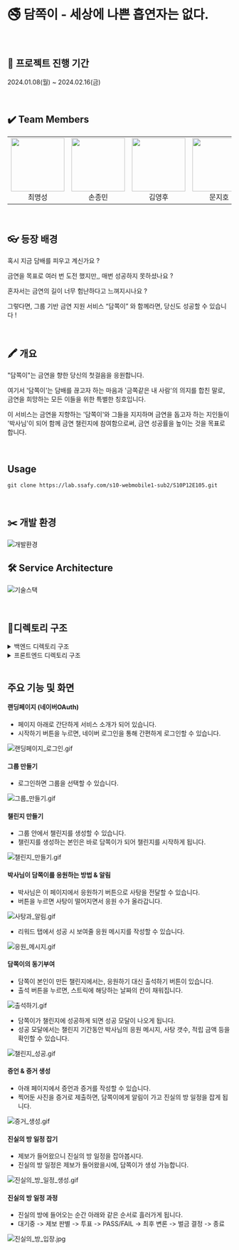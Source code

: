 # 🚭 담쪽이 - 세상에 나쁜 흡연자는 없다.

<br>

## 🔺 프로젝트 진행 기간
2024.01.08(월) ~ 2024.02.16(금)

<br>

## ✔️ Team Members
<table>
  <tr style="width : 100%">
    <td align="center"><img src="팀원1의이미지URL" width="120" height="120" /><br />최명성</td>
    <td align="center"><img src="팀원2의이미지URL" width="120" height="120" /><br />손종민</td>
    <td align="center"><img src="팀원3의이미지URL" width="120" height="120" /><br />김영후</td>
    <td align="center"><img src="./assets/지호.png" width="120" height="120" /><br />문지호</td>
    <td align="center"><img src="./assets/서현.jpg" width="120" height="120" /><br />박서현</td>
    <td align="center"><img src="./assets/다희.jpg" width="120" height="120" /><br />김다희</td>
  </tr>
</table>

<br>

## 👓 등장 배경
혹시 지금 담배를 피우고 계신가요 ?

금연을 목표로 여러 번 도전 했지만,, 매번 성공하지 못하셨나요 ?

혼자서는 금연의 길이 너무 험난하다고 느껴지시나요 ?

그렇다면, 그룹 기반 금연 지원 서비스 “담쪽이” 와 함께라면, 당신도 성공할 수 있습니다 !

<br>

## 🖍️ 개요
"담쪽이"는 금연을 향한 당신의 첫걸음을 응원합니다. 

여기서 '담쪽이'는 담배를 끊고자 하는 마음과 '금쪽같은 내 사람'의 의지를 합친 말로, 금연을 희망하는 모든 이들을 위한 특별한 칭호입니다. 

이 서비스는 금연을 지향하는 '담쪽이'와 그들을 지지하며 금연을 돕고자 하는 지인들이 '박사님'이 되어 함께 금연 챌린지에 참여함으로써, 금연 성공률을 높이는 것을 목표로 합니다.

<br>

## Usage
```
git clone https://lab.ssafy.com/s10-webmobile1-sub2/S10P12E105.git
```

<br>

## ✂️ 개발 환경
![개발환경](./assets/개발환경.PNG)

## 🛠️ Service Architecture
![기술스택](./assets/기술스택.PNG)

<br>

## 📂디렉토리 구조
<details>
  <summary>백엔드 디렉토리 구조</summary>

  ```plaintext
  BE
  ┣ common
  ┣ config
  ┣ controller
  ┃ ┣ websocket
  ┣ dto
  ┃ ┣ auth
  ┃ ┣ challenge
  ┃ ┣ cheermsg
  ┃ ┣ group
  ┃ ┣ notification
  ┃ ┣ proof
  ┃ ┣ request
  ┃ ┣ response
  ┃ ┣ schedule
  ┃ ┗ websocket
  ┣ entity
  ┣ exception
  ┣ filter
  ┣ handler
  ┣ provider
  ┣ repository
  ┣ service
  ┃ ┣ implement
  ┗ Server Application
```
</details>
<details>
  <summary>프론트엔드 디렉토리 구조</summary>

  ```plaintext
  FE
  ┣ public
  ┃ ┣ manifest.json
  ┃ ┣ firebase-messaging-sw.js
  ┃ ┗ index.html
  ┣ src
  ┃ ┣ apis
  ┃ ┣ assets
  ┃ ┃ ┣ gifs
  ┃ ┃ ┗ images
  ┃ ┣ components
  ┃ ┃ ┣ button
  ┃ ┃ ┣ TitleText
  ┃ ┣ contexts
  ┃ ┣ hooks
  ┃ ┣ pages
  ┃ ┃ ┣ challenge-page
  ┃ ┃ ┣ create-challenge-page
  ┃ ┃ ┣ empty-challenge-page
  ┃ ┃ ┣ group-list-page
  ┃ ┃ ┣ group-space-page
  ┃ ┃ ┣ home-tab-page
  ┃ ┃ ┣ invitation-code-page
  ┃ ┃ ┣ landing-page
  ┃ ┃ ┣ last-challenge-page
  ┃ ┃ ┣ oauth-page
  ┃ ┃ ┣ proof-tap-page
  ┃ ┃ ┣ reward-tab-page
  ┃ ┃ ┣ truth-room
  ┃ ┃ ┣ truth-room-tab-page
  ┃ ┣ util
  ┃ ┣ App.js
  ┃ ┣ index.js
  ┃ ┗ main.js
```
</details>

<br>

## 주요 기능 및 화면

#### 랜딩페이지 (네이버OAuth)

- 페이지 아래로 간단하게 서비스 소개가 되어 있습니다.
- 시작하기 버튼을 누르면, 네이버 로그인을 통해 간편하게 로그인할 수 있습니다.

![랜딩페이지_로그인.gif](./assets/랜딩페이지_로그인.gif)



#### 그룹 만들기

- 로그인하면 그룹을 선택할 수 있습니다.

![그룹_만들기.gif](./assets/그룹_만들기.gif)


#### 챌린지 만들기

- 그룹 안에서 챌린지를 생성할 수 있습니다.
- 챌린지를 생성하는 본인은 바로 담쪽이가 되어 챌린지를 시작하게 됩니다.

![챌린지_만들기.gif](./assets/챌린지_만들기.gif)



#### 박사님이 담쪽이를 응원하는 방법 & 알림

- 박사님은 이 페이지에서 응원하기 버튼으로 사탕을 전달할 수 있습니다.
- 버튼을 누르면 사탕이 떨어지면서 응원 수가 올라갑니다.

![사탕과_알림.gif](./assets/사탕과_알림.gif)

- 리워드 탭에서 성공 시 보여줄 응원 메시지를 작성할 수 있습니다.  

![응원_메시지.gif](./assets/응원_메시지.gif)


#### 담쪽이의 동기부여

- 담쪽이 본인이 만든 챌린지에서는, 응원하기 대신 출석하기 버튼이 있습니다.
- 출석 버튼을 누르면, 스트릭에 해당하는 날짜의 칸이 채워집니다.

![출석하기.gif](./assets/출석하기.gif)

- 담쪽이가 챌린지에 성공하게 되면 성공 모달이 나오게 됩니다.
- 성공 모달에서는 챌린지 기간동안 박사님의 응원 메시지, 사탕 갯수, 적립 금액 등을 확인할 수 있습니다.

![챌린지_성공.gif](./assets/챌린지_성공.gif)


#### 증언 & 증거 생성

- 아래 페이지에서 증언과 증거를 작성할 수 있습니다.
- 찍어둔 사진을 증거로 제출하면, 담쪽이에게 알림이 가고 진실의 방 일정을 잡게 됩니다.

![증거_생성.gif](./assets/증거_생성.gif)



#### 진실의 방 일정 잡기

- 제보가 들어왔으니 진실의 방 일정을 잡아봅시다.
- 진실의 방 일정은 제보가 들어왔을시에, 담쪽이가 생성 가능합니다.

![진실의_방_일정_생성.gif](./assets/진실의_방_일정_생성.gif)



#### 진실의 방 일정 과정

- 진실의 방에 들어오는 순간 아래와 같은 순서로 흘러가게 됩니다.
- 대기중 -> 제보 판별 -> 투표 -> PASS/FAIL -> 최후 변론 -> 벌금 결정 -> 종료

![진실의_방_입장.jpg](./assets/진실의_방_입장.jpg)

